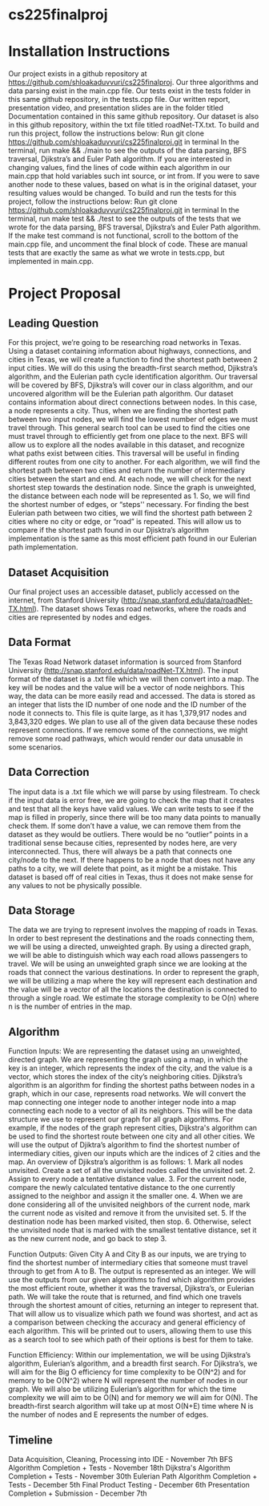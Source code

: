 # cs225finalproj

# Installation Instructions

Our project exists in a github repository at https://github.com/shloakaduvvuri/cs225finalproj. Our three algorithms and data parsing exist in the main.cpp file. Our tests exist in the tests folder in this same github repository, in the tests.cpp file. Our written report, presentation video, and presentation slides are in the folder titled Documentation contained in this same github repository. Our dataset is also in this github repository, within the txt file titled roadNet-TX.txt. 
To build and run this project, follow the instructions below: 
Run git clone https://github.com/shloakaduvvuri/cs225finalproj.git in terminal
In the terminal, run make && ./main to see the outputs of the data parsing, BFS traversal, Djikstra’s and Euler Path algorithm. 
If you are interested in changing values, find the lines of code within each algorithm in our main.cpp that hold variables such int source, or int from. If you were to save another node to these values, based on what is in the original dataset, your resulting values would be changed. 
To build and run the tests for this project, follow the instructions below: 
Run git clone https://github.com/shloakaduvvuri/cs225finalproj.git in terminal
In the terminal, run make test && ./test to see the outputs of the tests that we wrote for the data parsing, BFS traversal, Djikstra’s and Euler Path algorithm.
If the make test command is not functional, scroll to the bottom of the main.cpp file, and uncomment the final block of code. These are manual tests that are exactly the same as what we wrote in tests.cpp, but implemented in main.cpp. 


# Project Proposal

## Leading Question 
For this project, we’re going to be researching road networks in Texas. Using a dataset containing information about highways, connections, and cities in Texas, we will create a function to find the shortest path between 2 input cities. We will do this using the breadth-first search method, Djikstra’s algorithm, and the Eulerian path cycle identification algorithm. Our traversal will be covered by BFS, Djikstra’s will cover our in class algorithm, and our uncovered algorithm will be the Eulerian path algorithm. Our dataset contains information about direct connections between nodes. In this case, a node represents a city. Thus, when we are finding the shortest path between two input nodes, we will find the lowest number of edges we must travel through. This general search tool can be used to find the cities one must travel through to efficiently get from one place to the next. BFS will allow us to explore all the nodes available in this dataset, and recognize what paths exist between cities. This traversal will be useful in finding different routes from one city to another. For each algorithm, we will find the shortest path between two cities and return the number of intermediary cities between the start and end. At each node, we will check for the next shortest step towards the destination node. Since the graph is unweighted, the distance between each node will be represented as 1. So, we will find the shortest number of edges, or “steps'' necessary. For finding the best Eulerian path between two cities, we will find the shortest path between 2 cities where no city or edge, or “road” is repeated. This will allow us to compare if the shortest path found in our Djisktra’s algorithm implementation is the same as this most efficient path found in our Eulerian path implementation.

## Dataset Acquisition
Our final project uses an accessible dataset, publicly accessed on the internet, from Stanford University (http://snap.stanford.edu/data/roadNet-TX.html). The dataset shows Texas road networks, where the roads and cities are represented by nodes and edges.

## Data Format
The Texas Road Network dataset information is sourced from Stanford University (http://snap.stanford.edu/data/roadNet-TX.html). The input format of the dataset is a .txt file which we will then convert into a map. The key will be nodes and the value will be a vector of node neighbors. This way, the data can be more easily read and accessed. The data is stored as an integer that lists the ID number of one node and the ID number of the node it connects to. This file is quite large, as it has 1,379,917 nodes and 3,843,320 edges. We plan to use all of the given data because these nodes represent connections. If we remove some of the connections, we might remove some road pathways, which would render our data unusable in some scenarios. 

## Data Correction
The input data is a .txt file which we will parse by using filestream. To check if the input data is error free, we are going to check the map that it creates and test that all the keys have valid values. We can write tests to see if the map is filled in properly, since there will be too many data points to manually check them. If some don’t have a value, we can remove them from the dataset as they would be outliers. There would be no “outlier” points in a traditional sense because cities, represented by nodes here, are very interconnected. Thus, there will always be a path that connects one city/node to the next. If there happens to be a node that does not have any paths to a city, we will delete that point, as it might be a mistake. This dataset is based off of real cities in Texas, thus it does not make sense for any values to not be physically possible.

## Data Storage
The data we are trying to represent involves the mapping of roads in Texas. In order to best represent the destinations and the roads connecting them, we will be using a directed, unweighted graph. By using a directed graph, we will be able to distinguish which way each road allows passengers to travel. We will be using an unweighted graph since we are looking at the roads that connect the various destinations. In order to represent the graph, we will be utilizing a map where the key will represent each destination and the value will be a vector of all the locations the destination is connected to through a single road. We estimate the storage complexity to be O(n) where n is the number of entries in the map.

## Algorithm 
Function Inputs:
We are representing the dataset using an unweighted, directed graph. We are representing the graph using a map, in which the key is an integer, which represents the index of the city, and the value is a vector, which stores the index of the city’s neighboring cities. Djikstra’s algorithm is an algorithm for finding the shortest paths between nodes in a graph, which in our case, represents road networks. We will convert the map connecting one integer node to another integer node into a map connecting each node to a vector of all its neighbors. This will be the data structure we use to represent our graph for all graph algorithms.  For example, if the nodes of the graph represent cities, Dijkstra's algorithm can be used to find the shortest route between one city and all other cities. We will use the output of Djiktra’s algorithm to find the shortest number of intermediary cities, given our inputs which are the indices of 2 cities and the map. An overview of Djikstra’s algorithm is as follows:
        1. Mark all nodes unvisited. Create a set of all the unvisited nodes called the unvisited set.
        2. Assign to every node a tentative distance value.
        3. For the current node, compare the newly calculated tentative distance to the one currently assigned to the neighbor and assign it the smaller one.
        4. When we are done considering all of the unvisited neighbors of the current node, mark the current node as visited and remove it from the unvisited set.
        5. If the destination node has been marked visited, then stop.
        6. Otherwise, select the unvisited node that is marked with the smallest tentative distance, set it as the new current node, and go back to step 3.

Function Outputs:
Given City A and City B as our inputs, we are trying to find the shortest number of intermediary cities that someone must travel through to get from A to B. The output is represented as an integer. We will use the outputs from our given algorithms to find which algorithm provides the most efficient route, whether it was the traversal, Djikstra’s, or Eulerian path. We will take the route that is returned, and find which one travels through the shortest amount of cities, returning an integer to represent that. That will allow us to visualize which path we found was shortest, and act as a comparison between checking the accuracy and general efficiency of each algorithm. This will be printed out to users, allowing them to use this as a search tool to see which path of their options is best for them to take. 

Function Efficiency:
Within our implementation, we will be using Djikstra’s algorithm, Eulerian’s algorithm, and a breadth first search. For Djikstra’s, we will aim for the Big O efficiency for time complexity to be O(N^2) and for memory to be O(N^2) where N will represent the number of nodes in our graph. We will also be utilizing Eulerian’s algorithm for which the time complexity we will aim to be O(N) and for memory we will aim for O(N). The breadth-first search algorithm will take up at most O(N+E) time where N is the number of nodes and E represents the number of edges. 

## Timeline
Data Acquisition, Cleaning, Processing into IDE - November 7th
BFS Algorithm Completion + Tests - November 18th
Dijkstra's Algorithm Completion + Tests - November 30th
Eulerian Path Algorithm Completion + Tests - December 5th
Final Product Testing - December 6th
Presentation Completion + Submission - December 7th
